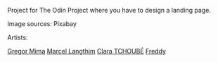 Project for The Odin Project where you have to design a landing page.

Image sources: Pixabay

Artists:

<a href="https://pixabay.com/users/jbooba-23039065/?utm_source=link-attribution&utm_medium=referral&utm_campaign=image&utm_content=7711121">Gregor Mima</a>
<a href="https://pixabay.com/users/pixel-mixer-1197643/?utm_source=link-attribution&utm_medium=referral&utm_campaign=image&utm_content=1703286">Marcel Langthim</a>
<a href="https://pixabay.com/users/clara5656-6112691/?utm_source=link-attribution&utm_medium=referral&utm_campaign=image&utm_content=7073391">Clara TCHOUBÉ</a>
<a href="https://pixabay.com/users/dendoktoor-14802912/?utm_source=link-attribution&utm_medium=referral&utm_campaign=image&utm_content=7807149">Freddy</a>
